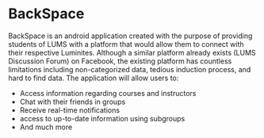 # BackSpace

BackSpace is an android application created with the purpose of providing students of LUMS with a platform that would allow them to connect with their respective Luminites. Although a similar platform already exists (LUMS Discussion Forum) on Facebook, the existing platform has countless limitations including non-categorized data, tedious induction process, and hard to find data. The application will allow users to:

- Access information regarding courses and instructors
- Chat with their friends in groups
- Receive real-time notifications
- access to up-to-date information using subgroups
- And much more


